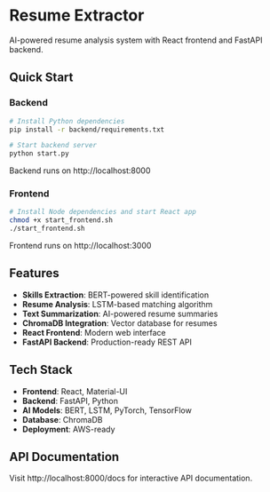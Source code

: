 # Resume Extractor

AI-powered resume analysis system with React frontend and FastAPI backend.

## Quick Start

### Backend
```bash
# Install Python dependencies
pip install -r backend/requirements.txt

# Start backend server
python start.py
```
Backend runs on http://localhost:8000

### Frontend
```bash
# Install Node dependencies and start React app
chmod +x start_frontend.sh
./start_frontend.sh
```
Frontend runs on http://localhost:3000

## Features

- **Skills Extraction**: BERT-powered skill identification
- **Resume Analysis**: LSTM-based matching algorithm  
- **Text Summarization**: AI-powered resume summaries
- **ChromaDB Integration**: Vector database for resumes
- **React Frontend**: Modern web interface
- **FastAPI Backend**: Production-ready REST API

## Tech Stack

- **Frontend**: React, Material-UI
- **Backend**: FastAPI, Python
- **AI Models**: BERT, LSTM, PyTorch, TensorFlow
- **Database**: ChromaDB
- **Deployment**: AWS-ready

## API Documentation

Visit http://localhost:8000/docs for interactive API documentation.